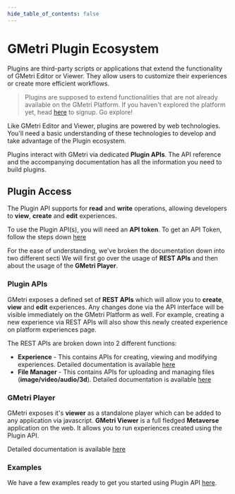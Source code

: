 ```yaml
---
hide_table_of_contents: false
---
```


# GMetri Plugin Ecosystem

Plugins are third-party scripts or applications that extend the functionality of GMetri Editor or Viewer. They allow users to customize their experiences or create more efficient workflows.

> Plugins are supposed to extend functionalities that are not already available on the GMetri Platform.
> If you haven't explored the platform yet, head [here](https://portal.gmetri.com/signup) to signup. Go explore!  

Like GMetri Editor and Viewer, plugins are powered by web technologies. You'll need a basic understanding of these technologies to develop and take advantage of the Plugin ecosystem.

Plugins interact with GMetri via dedicated **Plugin APIs**. The API reference and the accompanying documentation has all the information you need to build plugins. 

## Plugin Access
The Plugin API supports for **read** and **write** operations, allowing developers to **view**, **create** and **edit** experiences.

To use the Plugin API(s), you will need an **API token**. To get an API Token, follow the steps down [here](./plugins/api_token)

For the ease of understanding, we've broken the documentation down into two different secti
We will first go over the usage of **REST APIs** and then about the usage of the **GMetri Player**.

### Plugin APIs
GMetri exposes a defined set of **REST APIs** which will allow you to **create**, **view** and **edit** experiences. 
Any changes done via the API interface will be visible immediately on the GMetri Platform as well. 
For example, creating a new experience via REST APIs will also show this newly created experience on platform experiences page.

The REST APIs are broken down into 2 different functions:
* **Experience** - This contains APIs for creating, viewing and modifying experiences. Detailed documentation is available [here](./plugins/rest_api/experience)
* **File Manager** - This contains APIs for uploading and managing files (**image/video/audio/3d**). Detailed documentation is available [here](./plugins/rest_api/filemanager)

### GMetri Player
GMetri exposes it's **viewer** as a standalone player which can be added to any application via javascript. 
**GMetri Viewer** is a full fledged **Metaverse** application on the web. It allows you to run experiences created using the Plugin API. 

Detailed documentation is available [here](./plugins/player)    


### Examples
We have a few examples ready to get you started using Plugin API [here](./plugins/examples). 